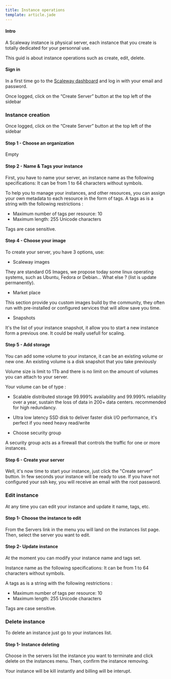 ```yaml
---
title: Instance operations
template: article.jade
---
```


#### Intro

A Scaleway instance is physical server, each instance that you create is totally  dedicated for your personnal use.

This guid is about instance operations such as create, edit, delete.

#### Sign in

In a first time go to the [Scaleway dashboard](xxx) and log in with your email and password.

Once logged, click on the “Create Server” button at the top left of the sidebar


### Instance creation

Once logged, click on the “Create Server” button at the top left of the sidebar

#### Step 1 - Choose an organization

Empty

#### Step 2 - Name & Tags your instance

First, you have to name your server, an instance name as the following specifications: It can be from 1 to 64 characters without symbols.

To help you to manage your instances, and other resources, you can assign your own metadata to each resource in the form of tags. A tags as is a string with the following restrictions :

- Maximum number of tags per resource: 10
- Maximum length: 255 Unicode characters

Tags are case sensitive.

#### Step 4 - Choose your image

To create your server, you have 3 options, use:

- Scaleway images

They are standard OS Images, we propose today some linux operating systems, such as Ubuntu, Fedora or Debian... What else ? (list is update permanently).

- Market place

This section provide you custom images build by the community, they often run with pre-installed or configured services that will allow save you time.

- Snapshots

It's the list of your instance snapshot, it allow you to start a new instance form a previous one. It could be really usefull for scaling.

#### Step 5 - Add storage

You can add some volume to your instance, it can be an existing volume or new one.
An existing volume is a disk snapshot that you take previously

Volume size is limit to 1Tb and there is no limit on the amount of volumes you can attach to your server.

Your volume can be of type :

- Scalable distributed storage
99.999% availability and 99.999% reliability over a year, sustain the loss of data in 200+ data centers. recommended for high redundancy.

- Ultra low latency
SSD disk to deliver faster disk I/O performance, it's perfect if you need heavy read/write

- Choose security group

A security group acts as a firewall that controls the traffic for one or more instances.

#### Step 6 - Create your server

Well, it's now time to start your instance, just click the "Create server" button. In few seconds your instance will be ready to use.
If you have not configured your ssh key, you will receive an email with the root password.


### Edit instance

At any time you can edit your instance and update it name, tags, etc.

#### Step 1- Choose the instance to edit

From the Servers link in the menu you will land on the instances list page. Then, select the server you want to edit.

#### Step 2- Update instance

At the moment you can modify your instance name and tags set.

Instance name as the following specifications: It can be from 1 to 64 characters without symbols.

A tags as is a string with the following restrictions :

- Maximum number of tags per resource: 10
- Maximum length: 255 Unicode characters

Tags are case sensitive.

### Delete instance

To delete an instance just go to your instances list.

#### Step 1- Instance deleting

Choose in the servers list the instance you want to terminate and click delete on the instances menu. Then, confirm the instance removing.

Your instance will be kill instantly and billing will be interupt.
